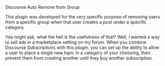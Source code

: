 Discourse Auto Remove from Group

This plugin was developed for the very specific purpose of removing users from a specific group when that user creates a post under a specific category.

You might ask, what the hell is the usefulness of that?
Well, I wanted a way to sell ads in a marketplace setting on my forum. When you combine Discourse Subscriptions with this plugin, you can set up the ability to allow a user to place a single new topic in a category of your choosing, then prevent them from creating another until they buy another subscription.

